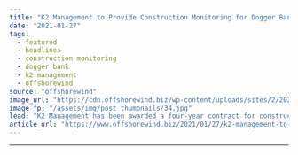 ```yaml
---
title: "K2 Management to Provide Construction Monitoring for Dogger Bank A & B"
date: "2021-01-27"
tags: 
  - featured
  - headlines
  - construction monitoring
  - dogger bank
  - k2 management
  - offshorewind
source: "offshorewind"
image_url: "https://cdn.offshorewind.biz/wp-content/uploads/sites/2/2021/01/27145010/GE-Renewable-Energy.jpg"
image_fp: "/assets/img/post_thumbnails/34.jpg"
lead: "K2 Management has been awarded a four-year contract for construction monitoring on the first"
article_url: "https://www.offshorewind.biz/2021/01/27/k2-management-to-provide-construction-monitoring-for-dogger-bank-a-b/"
---
```


---
